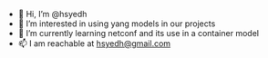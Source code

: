 - 👋 Hi, I’m @hsyedh
- 👀 I’m interested in using yang models in our projects
- 🌱 I’m currently learning netconf and its use in a container model
- 📫 I am reachable at hsyedh@gmail.com

<!---
hsyedh/hsyedh is a ✨ special ✨ repository because its `README.md` (this file) appears on your GitHub profile.
You can click the Preview link to take a look at your changes.
--->
